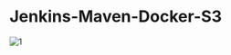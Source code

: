 # Jenkins-Maven-Docker-S3

![1](https://github.com/VardhanLearn/Git-Maven-Docker-S3/assets/87961252/479693df-7715-45fc-960c-2627a2adce04)


